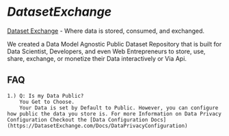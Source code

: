 # *DatasetExchange*
[Dataset Exchange](http://DatasetExchange.com) - Where data is stored, consumed, and exchanged. 

We created a Data Model Agnostic Public Dataset Repository that is built for Data Scientist, Developers, and even Web Entrepreneurs to store, use, share, exchange, or monetize their Data interactively or Via Api. 



## FAQ
    1.) Q: Is my Data Public?
        You Get to Choose. 
        Your Data is set by Default to Public. However, you can configure how public the data you store is. For more Information on Data Privacy Configuration Checkout the [Data Configuration Docs](https://DatasetExchange.com/Docs/DataPrivacyConfiguration)